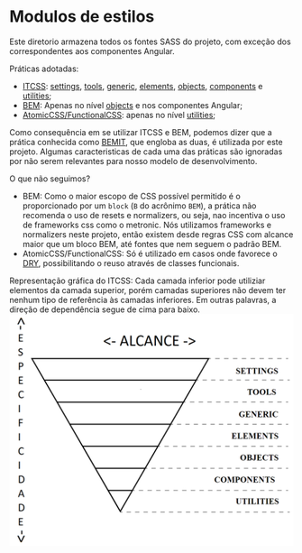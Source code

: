 # Modulos de estilos

Este diretorio armazena todos os fontes SASS do projeto, com exceção dos correspondentes aos componentes Angular.

Práticas adotadas:

- [ITCSS](https://www.xfive.co/blog/itcss-scalable-maintainable-css-architecture/): [settings](./settings/README.md), [tools](./tools/README.md), [generic](./generic/README.md), [elements](./elements/README.md), [objects](./objects/README.md), [components](./components/README.md) e [utilities](./utilities/README.md);
- [BEM](http://getbem.com/introduction/): Apenas no nível [objects](./objects/README.md) e nos componentes Angular;
- [AtomicCSS/FunctionalCSS](https://css-tricks.com/lets-define-exactly-atomic-css/): apenas no nível [utilities](./utilities/README.md);

Como consequência em se utilizar ITCSS e BEM, podemos dizer que a prática conhecida como [BEMIT](https://csswizardry.com/2015/08/bemit-taking-the-bem-naming-convention-a-step-further/), que engloba as duas, é utilizada por este projeto.
Algumas caracteristicas de cada uma das práticas são ignoradas por não serem relevantes para nosso modelo de desenvolvimento.

O que não seguimos?

- BEM: Como o maior escopo de CSS possível permitido é o proporcionado por um `block` (`B` do acrônimo `BEM`), a prática não recomenda o uso de resets e normalizers, ou seja, nao incentiva o uso de frameworks css como o metronic. Nós utilizamos frameworks e normalizers neste projeto, então existem desde regras CSS com alcance maior que um bloco BEM, até fontes que nem seguem o padrão BEM.
- AtomicCSS/FunctionalCSS: Só é utilizado em casos onde favorece o [DRY](https://deviq.com/don-t-repeat-yourself/), possibilitando o reuso através de classes funcionais.

Representação gráfica do ITCSS: Cada camada inferior pode utiliziar elementos da camada superior, porém camadas superiores não devem ter nenhum tipo de referência às camadas inferiores. Em outras palavras, a direção de dependência segue de cima para baixo.
![ITCSS](itcss-ellevo.png)
